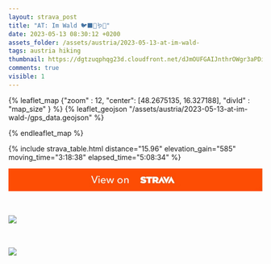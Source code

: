 ```yaml
---
layout: strava_post
title: "AT: Im Wald 🐦‍⬛🌿🪱🪻"
date: 2023-05-13 08:30:12 +0200
assets_folder: /assets/austria/2023-05-13-at-im-wald-
tags: austria hiking
thumbnail: https://dgtzuqphqg23d.cloudfront.net/dJmOUFGAIJnthrOWgr3aPDibKnQaA5VPZi5nKSvccTE-768x1024.jpg
comments: true
visible: 1
---
```



{% leaflet_map {"zoom" : 12,
                  "center": [48.2675135, 16.327188],
                 "divId" : "map_size" } %}
    {% leaflet_geojson "/assets/austria/2023-05-13-at-im-wald-/gps_data.geojson" %}

{% endleaflet_map %}





{% include strava_table.html distance="15.96" elevation_gain="585" moving_time="3:18:38" elapsed_time="5:08:34" %}

[![](/assets/strava.jpg)](https://www.strava.com/activities/9063690827)


<br />

![](https://dgtzuqphqg23d.cloudfront.net/dJmOUFGAIJnthrOWgr3aPDibKnQaA5VPZi5nKSvccTE-768x1024.jpg)


<br />

![](https://dgtzuqphqg23d.cloudfront.net/Lhit8UxAKLfF-PsdlckeBjjWl8AatXKsn9Tm9OKzANA-768x1024.jpg)
